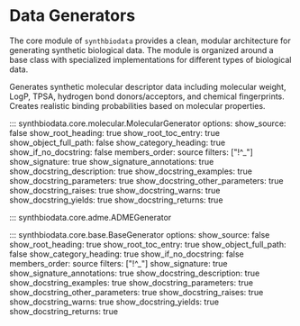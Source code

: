 # Data Generators

The core module of `synthbiodata` provides a clean, modular architecture for generating synthetic biological data. The module is organized around a base class with specialized implementations for different types of biological data.




Generates synthetic molecular descriptor data including molecular weight, LogP, TPSA, hydrogen bond donors/acceptors, and chemical fingerprints. Creates realistic binding probabilities based on molecular properties.

::: synthbiodata.core.molecular.MolecularGenerator
    options:
      show_source: false
      show_root_heading: true
      show_root_toc_entry: true
      show_object_full_path: false
      show_category_heading: true
      show_if_no_docstring: false
      members_order: source
      filters: ["!^_"]
      show_signature: true
      show_signature_annotations: true
      show_docstring_description: true
      show_docstring_examples: true
      show_docstring_parameters: true
      show_docstring_other_parameters: true
      show_docstring_raises: true
      show_docstring_warns: true
      show_docstring_yields: true
      show_docstring_returns: true


::: synthbiodata.core.adme.ADMEGenerator


::: synthbiodata.core.base.BaseGenerator
    options:
      show_source: false
      show_root_heading: true
      show_root_toc_entry: true
      show_object_full_path: false
      show_category_heading: true
      show_if_no_docstring: false
      members_order: source
      filters: ["!^_"]
      show_signature: true
      show_signature_annotations: true
      show_docstring_description: true
      show_docstring_examples: true
      show_docstring_parameters: true
      show_docstring_other_parameters: true
      show_docstring_raises: true
      show_docstring_warns: true
      show_docstring_yields: true
      show_docstring_returns: true